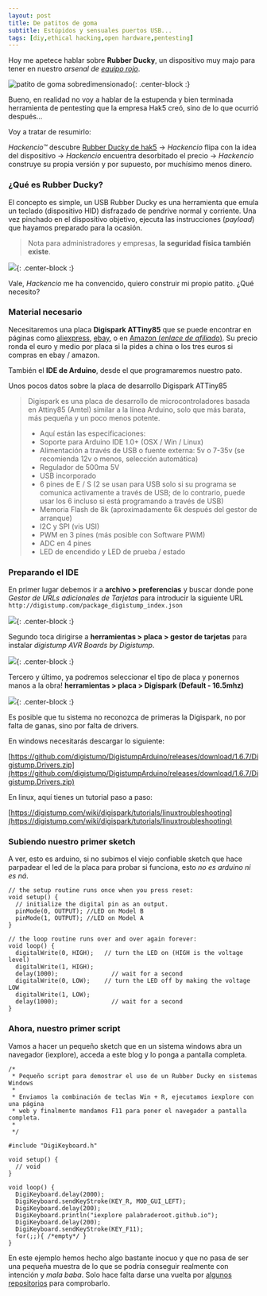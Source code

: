 ```yaml
---
layout: post
title: De patitos de goma
subtitle: Estúpidos y sensuales puertos USB...
tags: [diy,ethical hacking,open hardware,pentesting]
---
```


Hoy me apetece hablar sobre **Rubber Ducky**, un dispositivo muy majo para tener en nuestro *arsenal de [equipo rojo](https://www.viewnext.com/que-es-un-red-team/)*.

![patito de goma sobredimensionado](https://i.imgur.com/Cfak1lC.jpg){: .center-block :}

Bueno, en realidad no voy a hablar de la estupenda y bien terminada herramienta de pentesting que la empresa Hak5 creó, sino de lo que ocurrió después...

Voy a tratar de resumirlo:

*Hackencio™* descubre [Rubber Ducky de hak5](https://shop.hak5.org/products/usb-rubber-ducky-deluxe) → *Hackencio* flipa con la idea del dispositivo → *Hackencio* encuentra desorbitado el precio → *Hackencio* construye su propia versión y por supuesto, por muchísimo menos dinero.

### ¿Qué es Rubber Ducky?

El concepto es simple, un USB Rubber Ducky es una herramienta que emula un teclado (dispositivo HID) disfrazado de pendrive normal y corriente. Una vez pinchado en el dispositivo objetivo, ejecuta las instrucciones (*payload*) que hayamos preparado para la ocasión.

>  Nota para administradores y empresas, **la seguridad física también existe**.

![](https://i.imgur.com/oj80Row.jpg){: .center-block :}



Vale, *Hackencio* me ha convencido, quiero construir mi propio patito. ¿Qué necesito?

### Material necesario

Necesitaremos una placa **Digispark ATTiny85** que se puede encontrar en páginas como [aliexpress](https://es.aliexpress.com/wholesale?catId=0&initiative_id=SB_20191004102534&SearchText=attiny85&switch_new_app=y), [ebay](https://www.ebay.es/sch/i.html?_from=R40&_trksid=m570.l1313&_nkw=digispark+attiny85&_sacat=0), o en [Amazon (*enlace de afiliado*)](https://amzn.to/2AHdSIb). Su precio ronda el euro y medio por placa si la pides a china o los tres euros si compras en ebay / amazon. 

También el **IDE de Arduino**, desde el que programaremos nuestro pato.

Unos pocos datos sobre la placa de desarrollo Digispark ATTiny85

> Digispark es una placa de desarrollo de microcontroladores basada en Attiny85 (Amtel) similar a la línea Arduino, solo que más barata, más pequeña y un poco menos potente. 
>
>- Aquí están las especificaciones:
>- Soporte para Arduino IDE 1.0+ (OSX / Win / Linux)
>- Alimentación a través de USB o fuente externa: 5v o 7-35v (se recomienda 12v o menos, selección automática)
>- Regulador de 500ma 5V
>- USB incorporado
>- 6 pines de E / S (2 se usan para USB solo si su programa se comunica activamente a través de USB; de lo contrario, puede usar los 6 incluso si está programando a través de USB)
>- Memoria Flash de 8k (aproximadamente 6k después del gestor de arranque)
>- I2C y SPI (vis USI)
>- PWM en 3 pines (más posible con Software PWM)
>- ADC en 4 pines
>- LED de encendido y LED de prueba / estado

### Preparando el IDE

En primer lugar debemos ir a **archivo > preferencias** y buscar donde pone *Gestor de URLs adicionales de Tarjetas* para introducir la siguiente URL `http://digistump.com/package_digistump_index.json`

![](https://i.imgur.com/aggV2FU.png){: .center-block :}

Segundo toca dirigirse a **herramientas > placa > gestor de tarjetas** para instalar *digistump AVR Boards by Digistump*.

![](https://i.imgur.com/g3z1UkJ.png){: .center-block :}

Tercero y último, ya podremos seleccionar el tipo de placa y ponernos manos a la obra! **herramientas > placa > Digispark (Default - 16.5mhz)**

![](https://i.imgur.com/SG4bOJw.png){: .center-block :}

Es posible que tu sistema no reconozca de primeras la Digispark, no por falta de ganas, sino por falta de drivers. 

En windows necesitarás descargar lo siguiente: 

[https://github.com/digistump/DigistumpArduino/releases/download/1.6.7/Digistump.Drivers.zip](https://github.com/digistump/DigistumpArduino/releases/download/1.6.7/Digistump.Drivers.zip)

En linux, aquí tienes un tutorial paso a paso:

[https://digistump.com/wiki/digispark/tutorials/linuxtroubleshooting](https://digistump.com/wiki/digispark/tutorials/linuxtroubleshooting)

### Subiendo nuestro primer sketch

A ver, esto es arduino, si no subimos el viejo confiable sketch que hace parpadear el led de la placa para probar si funciona, esto *no es arduino ni es ná*.

```
// the setup routine runs once when you press reset:
void setup() {                
  // initialize the digital pin as an output.
  pinMode(0, OUTPUT); //LED on Model B
  pinMode(1, OUTPUT); //LED on Model A   
}

// the loop routine runs over and over again forever:
void loop() {
  digitalWrite(0, HIGH);   // turn the LED on (HIGH is the voltage level)
  digitalWrite(1, HIGH);
  delay(1000);               // wait for a second
  digitalWrite(0, LOW);    // turn the LED off by making the voltage LOW
  digitalWrite(1, LOW); 
  delay(1000);               // wait for a second
}
```

### Ahora, nuestro primer script

Vamos a hacer un pequeño sketch que en un sistema windows abra un navegador (iexplore), acceda a este blog y lo ponga a pantalla completa.

```
/*
 * Pequeño script para demostrar el uso de un Rubber Ducky en sistemas Windows
 * 
 * Enviamos la combinación de teclas Win + R, ejecutamos iexplore con una página 
 * web y finalmente mandamos F11 para poner el navegador a pantalla completa.
 * 
 */

#include "DigiKeyboard.h"

void setup() {
  // void
}

void loop() {
  DigiKeyboard.delay(2000);
  DigiKeyboard.sendKeyStroke(KEY_R, MOD_GUI_LEFT);
  DigiKeyboard.delay(200);
  DigiKeyboard.println("iexplore palabraderoot.github.io");
  DigiKeyboard.delay(200);
  DigiKeyboard.sendKeyStroke(KEY_F11);
  for(;;){ /*empty*/ }
}
```

En este ejemplo hemos hecho algo bastante inocuo y que no pasa de ser una pequeña muestra de lo que se podría conseguir realmente con intención y *mala baba*. Solo hace falta darse una vuelta por [algunos repositorios](https://github.com/search?q=rubber+ducky+digispark+scripts) para comprobarlo.
